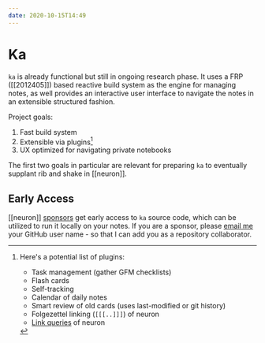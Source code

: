 ```yaml
---
date: 2020-10-15T14:49
---
```


# Ka

`ka` is already functional but still in ongoing research phase. It uses a FRP ([[2012405]]) based reactive build system as the engine for managing notes, as well provides an interactive user interface to navigate the notes in an extensible structured fashion.

Project goals:

1. Fast build system
2. Extensible via plugins[^plugins]
3. UX optimized for navigating private notebooks

The first two goals in particular are relevant for preparing `ka` to eventually supplant rib and shake in [[neuron]].

## Early Access

[[neuron]] [sponsors] get early access to `ka` source code, which can be utilized to run it locally on your notes. If you are a sponsor, please [email me][email] your GitHub user name - so that I can add you as a repository collaborator.

[sponsors]: https://github.com/sponsors/srid
[email]: mailto:srid@srid.ca

[^plugins]:
    Here's a potential list of plugins:
    - Task management (gather GFM checklists)
    - Flash cards
    - Self-tracking
    - Calendar of daily notes
    - Smart review of old cards (uses last-modified or git history)
    - Folgezettel linking (`[[[..]]]`) of neuron
    - [Link queries](https://neuron.zettel.page/link-query.html) of neuron
    